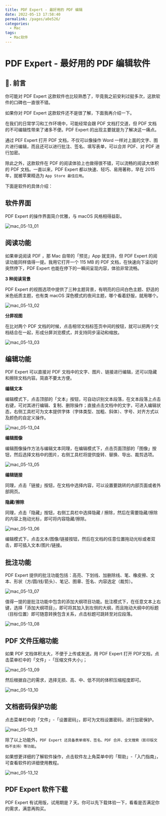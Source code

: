 ```yaml
---
title: PDF Expert - 最好用的 PDF 编辑
date: 2022-05-13 17:58:40
permalink: /pages/a0e526/
categories:
  - Mac
tags:
  - Mac软件
---
```


# PDF Expert - 最好用的 PDF 编辑软件

## 📖. 前言

你可能对 PDF Expert 这款软件也比较熟悉了，毕竟我之前安利过挺多次，这款软件的口碑也一直很不错。

如果你对 PDF Expert 这款软件还不是很了解，下面我再介绍一下。

在我们的日常学习和工作环境中，可能经常会跟 PDF 文档打交道，但 PDF 文档的不可编辑性带来了诸多不便。PDF Expert 的出现主要就是为了解决这一痛点。

通过 PEF Expert 打开 PDF 文档，不仅可以像操作 Word 一样对上面的文字、图片进行编辑，而且还可以进行批注、签名、填写表单，可以合并 PDF、对 PDF 进行加密。

除此之外，这款软件在 PDF 的阅读体验上也做得很不错，可以流畅的阅读大体积的 PDF 文档。一直以来，PDF Expert 都以快速、轻巧、易用著称，早在 2015 年，就被苹果精选为 `App Store 最佳应用`。

下面是软件的具体介绍：

## 软件界面

PDF Expert 的操作界面简介优雅，与 macOS 风格相得益彰。

![mac_05-13_01](https://cdn.jsdelivr.net/gh/oliver556/image-hosting@master/20220513/mac_05-13_01.6vzjtkyaae40.webp)

## 阅读功能

如果单说阅读 PDF ，那 Mac 自带的「预览」App 就支持，但 PDF Expert 的阅读功能同样值得一提。我用它打开一个 115 MB 的 PDF 文档，在快速向下滚动时突然停下，PDF Expert 也能在停下的一瞬间呈现内容，体验非常流畅。

**3 种阅读背景**

PDF Expert 的视图选项中提供了三种主题背景，有明亮的日间白色主题、舒适的米色纸质主题，也有类 macOS 深色模式的夜间主题，哪个看着舒服，就用哪个。

![mac_05-13_02](https://cdn.jsdelivr.net/gh/oliver556/image-hosting@master/20220513/mac_05-13_02.4z2gd70d43c0.webp)

**分屏视图**

在比对两个 PDF 文档的时候，点击相邻文档标签页中间的按钮，就可以把两个文档结合在一起，形成分屏浏览模式，并支持同步滚动和缩放。

![mac_05-13_03](https://cdn.jsdelivr.net/gh/oliver556/image-hosting@master/20220513/mac_05-13_03.3ux3njyambc0.webp)

## 编辑功能

PDF Expert 可以直接对 PDF 文档中的文字、图片、链接进行编辑，还可以隐藏和擦除文档内容。简直不要太方便。

**编辑文本**

编辑模式下，点击顶部的「文本」按钮，可自动识别文本段落，在文本段落上点击右键，可对其进行编辑、复制、删除操作；直接点击文档中的文字，可进入编辑状态，右侧工具栏可为文本提供字体（字体类型、加粗、斜体）、字号、对齐方式以及颜色的自定义操作。

![mac_05-13_04](https://cdn.jsdelivr.net/gh/oliver556/image-hosting@master/20220513/mac_05-13_04.34kefh05wyy0.webp)

**编辑图像**

编辑图像操作方法与编辑文本同理，在编辑模式下，点击页面顶部的「图像」按钮，然后选择文档中的图片，右侧工具栏将提供旋转、替换、导出、裁剪选项。

![mac_05-13_05](https://cdn.jsdelivr.net/gh/oliver556/image-hosting@master/20220513/mac_05-13_05.4ry5i23buis0.webp)

**编辑链接**

同理，点击「链接」按钮，在文档中选择内容，可以设置要跳转的内部页面或者外部网页。

**隐藏/擦除**

同理，点击「隐藏」按钮，右侧工具栏中选择隐藏 / 擦除，然后在需要隐藏/擦除的内容上拖动光标，即可将内容隐藏/擦除。

![mac_05-13_06](https://cdn.jsdelivr.net/gh/oliver556/image-hosting@master/20220513/mac_05-13_06.3n4ksimwphs0.gif)

编辑模式下，点击文本/图像/链接按钮，然后在文档的任意位置拖动光标或者双击，即可插入文本/图片/链接。

## 批注功能

PDF Expert 提供的批注功能包括：高亮、下划线、加删除线、笔、橡皮擦、文本、形状（方/圆/线/箭头）、笔记、图章、签名、内容选定（裁剪）。

![mac_05-13_07](https://cdn.jsdelivr.net/gh/oliver556/image-hosting@master/20220513/mac_05-13_07.rahn6bb2580.gif)

值得一提的是批注功能中包含的添加大纲项目功能。批注模式下，在任意文本上右键，选择「添加大纲项目」，即可将其加入到左侧的大纲，而且拖动大纲中的标题（目标位置）即可随意转换包含关系，点击标题可跳转至对应段落。

![mac_05-13_08](https://cdn.jsdelivr.net/gh/oliver556/image-hosting@master/20220513/mac_05-13_08.3evif3z32dq0.webp)

## PDF 文件压缩功能

如果 PDF 文档体积太大，不便于上传或发送。用 PDF Expert 打开 PDF文档，点击菜单栏中的「文件」-「压缩文件大小」；

![mac_05-13_09](https://cdn.jsdelivr.net/gh/oliver556/image-hosting@master/20220513/mac_05-13_09.403vyhn7vnw0.webp)

然后根据自己的需求，选择无损、高、中、低不同的体积压缩程度即可。

![mac_05-13_10](https://cdn.jsdelivr.net/gh/oliver556/image-hosting@master/20220513/mac_05-13_10.58fsitqeaxk0.webp)

## 文档密码保护功能

点击菜单栏中的「文件」-「设置密码」，即可为文档设置密码，进行加密保护。

![mac_05-13_11](https://cdn.jsdelivr.net/gh/oliver556/image-hosting@master/20220513/mac_05-13_11.4o2mnlyikm00.webp)

除了以上功能外，`PDF Expert 还具备表单填写、签名、PDF 合并、全文搜索（影印版文档不支持）等功能`。

如果想更详细的了解软件操作，点击软件左上角菜单中的「帮助」-「入门指南」，可查看软件的详细使用教程。

![mac_05-13_12](https://cdn.jsdelivr.net/gh/oliver556/image-hosting@master/20220513/mac_05-13_12.1w2ajqwttlq8.webp)

## PDF Expert 软件下载

PDF Expert 有试用版，试用期是 7 天。你可以先下载体验一下，看看是否满足你的需求，满意再购买。
